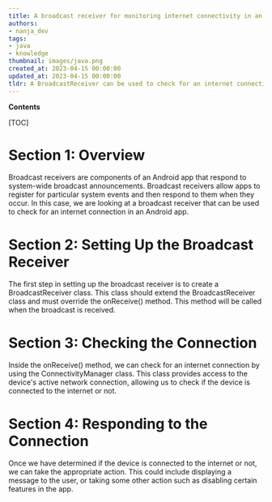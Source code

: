 ```yaml
---
title: A broadcast receiver for monitoring internet connectivity in an Android application
authors:
- nanja_dev
tags:
- java
- knowledge
thumbnail: images/java.png
created_at: 2023-04-15 00:00:00
updated_at: 2023-04-15 00:00:00
tldr: A BroadcastReceiver can be used to check for an internet connection in an Android app by listening for connectivity changes in the system.
---
```


**Contents**

[TOC]

# Section 1: Overview
Broadcast receivers are components of an Android app that respond to system-wide broadcast announcements. Broadcast receivers allow apps to register for particular system events and then respond to them when they occur. In this case, we are looking at a broadcast receiver that can be used to check for an internet connection in an Android app.

# Section 2: Setting Up the Broadcast Receiver
The first step in setting up the broadcast receiver is to create a BroadcastReceiver class. This class should extend the BroadcastReceiver class and must override the onReceive() method. This method will be called when the broadcast is received.

# Section 3: Checking the Connection
Inside the onReceive() method, we can check for an internet connection by using the ConnectivityManager class. This class provides access to the device's active network connection, allowing us to check if the device is connected to the internet or not.

# Section 4: Responding to the Connection
Once we have determined if the device is connected to the internet or not, we can take the appropriate action. This could include displaying a message to the user, or taking some other action such as disabling certain features in the app.
